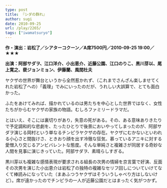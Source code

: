 ```yaml
---
type: post
title: 『シダの群れ』
author: sugi
date: 2010-09-25
url: /play/2265/
tags: ["iwamatsuryo"]
---
```

**作・演出：岩松了／シアターコクーン／A席7500円／2010-09-25 19:00／★★★**

**出演：阿部サダヲ、江口洋介、小出恵介、近藤公園、江口のりこ、黒川芽以、尾上寛之、裵ジョンミョン、伊藤蘭、風間杜夫**

ヤクザの世界が舞台というから全然惹かれず、（これまでさんざん楽しませてくれた岩松了への）「義理」でみにいったのだが、うれしい大誤算で、とても面白かった。

ふたをあけてみれば、描かれているのは男たちを中心とした世界ではなく、女性たちがからむヤクザの家族の物語。むしろファミリードラマだ。

とはいえ、そこには裏切りがあり，失意の死がある。その、ある意味ありきたりで予定調和的な悲劇を、たったひとりで後景においやってしまったのが、阿部サダヲ演じる岡村という単なるチンピラヤクザの存在。ヤクザにむかないといわれる小心さと間抜けさ、ときおり顔を出す冷徹な狂気、慕っているアニキに対する愛憎入り交じるアンビバレントな態度。そんな単純さと複雑さが同居する奇妙な人間を見事に演じきっていた。阿部サダヲ、素晴らしすぎる。

黒川芽以も複雑な感情表現が要求される組長の次男の情婦を京言葉で好演、反面その次男を演じた小出恵介は岩松了の独特の複雑なセリフ回しについていけてなくて棒読みになっていた（まあふつうヤクザはそういうしゃべり方はしないけど）。席が遠かったのでチンピラの一人が近藤公園だとはまったく気がつかず。

